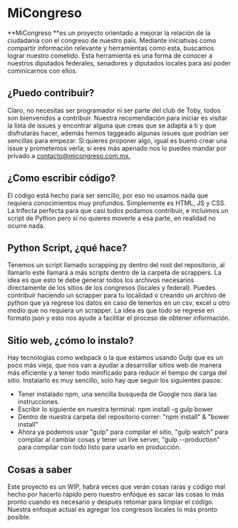 # MiCongreso
**MiCongreso **es un proyecto orientado a mejorar la relación de la ciudadanía con el congreso de nuestro país. Mediante iniciativas como compartir información relevante y herramientas como esta, buscamos lograr nuestro cometido.
Esta herramienta es una forma de conocer a nuestros diputados federales, senadores y diputados locales para así poder cominicarnos con ellos.

## ¿Puedo contribuir?
Claro, no necesitas ser programador ni ser parte del club de Toby, todos son bienvenidos a contribuir. Nuestra recomendación para iniciar es visitar la lista de issues y encontrar alguna que creas que se adapta a ti y que disfrutarás hacer, además hemos taggeado algunas issues que podrían ser sencillas para empezar.  Si quieres proponer algo, igual es bueno crear una issue y prometemos verla; si eres más apenado nos lo puedes mandar por privado a [contacto@micongreso.com.mx.](http://mailto:contacto@micongreso.com.mx)

## ¿Como escribir código?
El código está hecho para ser sencillo, por eso no usamos nada que requiera conocimientos muy profundos.
Simplemente es HTML, JS y CSS. La trifecta perfecta para que casi todos podamos contribuir, e incluimos un script de Python pero si no quieres moverle a esa parte, en realidad no ocurre nada. 

## Python Script, ¿qué hace?
Tenemos un script llamado scrapping.py dentro del root del repositorio, al llamarlo este llamará a más scripts dentro de la carpeta de scrappers. La idea es que esto te debe generar todos los archivos necesarios directamente de los sitios de los congresos (locales y federal). Puedes contribuir haciendo un scrapper para tu localidad o creando un archivo de python que ya regrese los datos en caso de tenerlos en un csv, excel u otro medio que no requiera un scrapper. La idea es que todo se regrese en formato json y esto nos ayude a facilitar el proceso de obtener información.

## Sitio web, ¿cómo lo instalo?
Hay tecnologías como webpack o la que estamos usando Gulp que es un poco más vieja, que nos van a ayudar a desarrollar sitios web de manera más eficiente y a tener todo minificado para reducir el tiempo de carga del sitio.
Instalarlo es muy sencillo, solo hay que seguir los siguientes pasos:
- Tener instalado npm, una sencilla busqueda de Google nos dará las instrucciones.
- Escribir lo siguiente en nuestra terminal:  npm install -g gulp bower
- Dentro de nuestra carpeta del repositorio correr: "npm install" & "bower install"
- Ahora ya podemos usar "gulp" para compilar el sitio, "gulp watch" para compilar al cambiar cosas y tener un live server, "gulp --production" para compilar con todo listo para usarlo en producción.

## Cosas a saber
Este proyecto es un WIP, habrá veces que verán cosas raras y código mal hecho por hacerlo rápido pero nuestro enfoque es sacar las cosas lo más pronto cuando es necesario y después retomar para limpiar el código.
Nuestra enfoque actual es agregar los congresos locales lo más pronto posible.